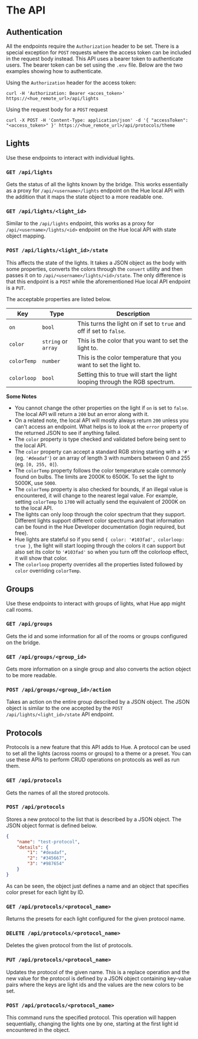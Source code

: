 # The API

## Authentication

All the endpoints require the `Authorization` header to be set. There is a special exception for `POST` requests where the access token can be included in the request body instead. This API uses a bearer token to authenticate users. The bearer token can be set using the `.env` file. Below are the two examples showing how to authenticate.

Using the `Authorization` header for the access token:
```shell
curl -H 'Authorization: Bearer <acces_token>' https://<hue_remote_url>/api/lights
```

Using the request body for a `POST` request
```shell
curl -X POST -H 'Content-Type: application/json' -d '{ "accessToken": "<access_token>" }' https://<hue_remote_url>/api/protocols/theme
```

## Lights

Use these endpoints to interact with individual lights.

### `GET /api/lights`

Gets the status of all the lights known by the bridge. This works essentially as a proxy for `/api/<username>/lights` endpoint on the Hue local API with the addition that it maps the state object to a more readable one.

### `GET /api/lights/<light_id>`

Similar to the `/api/lights` endpoint, this works as a proxy for `/api/<username>/lights/<id>` endpoint on the Hue local API with state object mapping.

### `POST /api/lights/<light_id>/state`

This affects the state of the lights. It takes a JSON object as the body with some properties, converts the colors through the `convert` utility and then passes it on to `/api/<username>/lights/<id>/state`. The only difference is that this endpoint is a `POST` while the aforementioned Hue local API endpoint is a `PUT`.

The acceptable properties are listed below.

| Key         | Type                | Description                                                                 |
|-------------|---------------------|-----------------------------------------------------------------------------|
| `on`        | `bool`              | This turns the light on if set to `true` and off if set to `false`.         |
| `color`     | `string` or `array` | This is the color that you want to set the light to.                        |
| `colorTemp` | `number`            | This is the color temperature that you want to set the light to.            |
| `colorloop` | `bool`              | Setting this to true will start the light looping through the RGB spectrum. |

**Some Notes**

* You cannot change the other properties on the light if `on` is set to `false`. The local API will return a `200` but an error along with it.
* On a related note, the local API will mostly always return `200` unless you can't access an endpoint. What helps is to look at the `error` property of the returned JSON to see if anything failed.
* The `color` property is type checked and validated before being sent to the local API.
* The `color` property can accept a standard RGB string starting with a `'#'` (eg. `'#deadaf'`) or an array of length 3 with numbers between 0 and 255 (eg. `[0, 255, 0]`).
* The `colorTemp` property follows the color temperature scale commonly found on bulbs. The limits are 2000K to 6500K. To set the light to 5000K, use `5000`.
* The `colorTemp` property is also checked for bounds, if an illegal value is encountered, it will change to the nearest legal value. For example, setting `colorTemp` to `1700` will actually send the equivalent of 2000K on to the local API.
* The lights can only loop through the color spectrum that they support. Different lights support different color spectrums and that information can be found in the Hue Developer documentation (login required, but free).
* Hue lights are stateful so if you send `{ color: '#103fad', colorloop: true }`, the light will start looping through the colors it can support but also set its color to `'#103fad'` so when you turn off the colorloop effect, it will show that color.
* The `colorloop` property overrides all the properties listed followed by `color` overriding `colorTemp`.

## Groups

Use these endpoints to interact with groups of lights, what Hue app might call rooms.

### `GET /api/groups`

Gets the id and some information for all of the rooms or groups configured on the bridge.

### `GET /api/groups/<group_id>`

Gets more information on a single group and also converts the action object to be more readable.

### `POST /api/groups/<group_id>/action`

Takes an action on the entire group described by a JSON object. The JSON object is similar to the one accepted by the `POST /api/lights/<light_id>/state` API endpoint.

## Protocols

Protocols is a new feature that this API adds to Hue. A protocol can be used to set all the lights (across rooms or groups) to a theme or a preset. You can use these APIs to perform CRUD operations on protocols as well as run them.

### `GET /api/protocols`

Gets the names of all the stored protocols.

### `POST /api/protocols`

Stores a new protocol to the list that is described by a JSON object. The JSON object format is defined below.

```json
{
    "name": "test-protocol",
    "details": {
        "1": "#deadaf",
        "2": "#345667",
        "3": "#987654"
    }
}
```

As can be seen, the object just defines a name and an object that specifies color preset for each light by ID.

###  `GET /api/protocols/<protocol_name>`

Returns the presets for each light configured for the given protocol name.

### `DELETE /api/protocols/<protocol_name>`

Deletes the given protocol from the list of protocols.

### `PUT /api/protocols/<protocol_name>`

Updates the protocol of the given name. This is a replace operation and the new value for the protocol is defined by a JSON object containing key-value pairs where the keys are light ids and the values are the new colors to be set.

### `POST /api/protocols/<protocol_name>`

This command runs the specified protocol. This operation will happen sequentially, changing the lights one by one, starting at the first light id encountered in the object.
